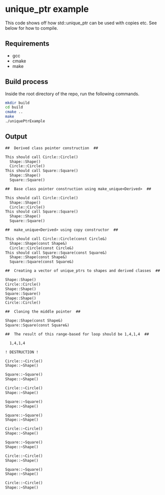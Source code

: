 # unique_ptr example

This code shows off how std::unique_ptr can be used with copies etc. See below for how to compile.

## Requirements

- gcc
- cmake
- make

## Build process

Inside the root directory of the repo, run the following commands.

```bash
mkdir build
cd build
cmake ..
make
./uniquePtrExample
```

## Output

```txt
##  Derived class pointer construction  ##

This should call Circle::Circle()
  Shape::Shape()
  Circle::Circle()
This should call Square::Square()
  Shape::Shape()
  Square::Square()

##  Base class pointer construction using make_unique<Derived>  ##

This should call Circle::Circle()
  Shape::Shape()
  Circle::Circle()
This should call Square::Square()
  Shape::Shape()
  Square::Square()

##  make_unique<Derived> using copy constructor  ##

This should call Circle::Circle(const Circle&)
  Shape::Shape(const Shape&)
  Circle::Circle(const Circle&)
This should call Square::Square(const Square&)
  Shape::Shape(const Shape&)
  Square::Square(const Square&)

##  Creating a vector of unique_ptrs to shapes and derived classes  ##

Shape::Shape()
Circle::Circle()
Shape::Shape()
Square::Square()
Shape::Shape()
Circle::Circle()

##  Cloning the middle pointer  ##

Shape::Shape(const Shape&)
Square::Square(const Square&)

##  The result of this range-based for loop should be 1,4,1,4  ##

  1,4,1,4

! DESTRUCTION !

Circle::~Circle()
Shape::~Shape()

Square::~Square()
Shape::~Shape()

Circle::~Circle()
Shape::~Shape()

Square::~Square()
Shape::~Shape()

Square::~Square()
Shape::~Shape()

Circle::~Circle()
Shape::~Shape()

Square::~Square()
Shape::~Shape()

Circle::~Circle()
Shape::~Shape()

Square::~Square()
Shape::~Shape()

Circle::~Circle()
Shape::~Shape()
```